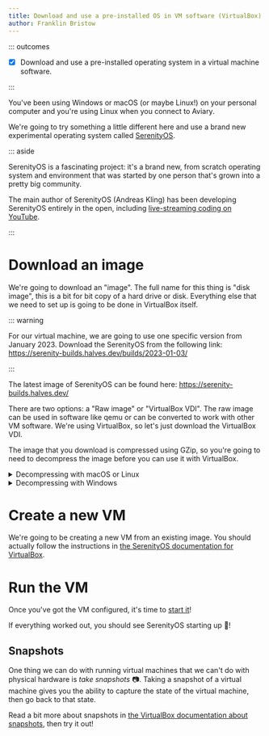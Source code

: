 ```yaml
---
title: Download and use a pre-installed OS in VM software (VirtualBox)
author: Franklin Bristow
---
```


::: outcomes

* [X] Download and use a pre-installed operating system in a virtual machine
  software.

:::

You've been using Windows or macOS (or maybe Linux!) on your personal computer
and you're using Linux when you connect to Aviary.

We're going to try something a little different here and use a brand new
experimental operating system called [SerenityOS].

::: aside

SerenityOS is a fascinating project: it's a brand new, from scratch operating
system and environment that was started by one person that's grown into a pretty
big community.

The main author of SerenityOS (Andreas Kling) has been developing SerenityOS
entirely in the open, including [live-streaming coding on YouTube].

[live-streaming coding on YouTube]: https://www.youtube.com/c/AndreasKling

:::

[SerenityOS]: https://serenityos.org

Download an image
=================

We're going to download an "image". The full name for this thing is "disk
image", this is a bit for bit copy of a hard drive or disk. Everything else that
we need to set up is going to be done in VirtualBox itself.

::: warning

For our virtual machine, we are going to use one specific version from January 2023.
Download the SerenityOS from the following link:
<https://serenity-builds.halves.dev/builds/2023-01-03/>

:::

The latest image of SerenityOS can be found here:
<https://serenity-builds.halves.dev/>

There are two options: a "Raw image" or "VirtualBox VDI". The raw image can be
used in software like qemu or can be converted to work with other VM software.
We're using VirtualBox, so let's just download the VirtualBox VDI.

The image that you download is compressed using GZip, so you're going to need to
decompress the image before you can use it with VirtualBox.

<details><summary>Decompressing with macOS or Linux</summary>

Open your terminal and change directory to where the image was downloaded
(probably your Downloads) folder.

Once you're there, you can decompress it with `gunzip`:

```bash
gunzip *.gz
```

</details>

<details><summary>Decompressing with Windows</summary>

Windows doesn't support decompressing GZipped files by default, so you're going
to need to install a new decompression tool that does.

We recommend you install [7-zip]; it's free and open source, supports a really
wide variety of compression formats, and is fast.

Once you've installed 7-zip, you should be able to just double-click on the file
you downloaded and decompress it.

[7-zip]: https://7-zip.org/

</details>

Create a new VM
===============

We're going to be creating a new VM from an existing image. You should actually
follow the instructions in [the SerenityOS documentation for VirtualBox].

[the SerenityOS documentation for VirtualBox]:
https://github.com/SerenityOS/serenity/blob/master/Documentation/VirtualBox.md#creating-the-virtual-machine

Run the VM
==========

Once you've got the VM configured, it's time to [start it]!

If everything worked out, you should see SerenityOS starting up :tada:!

[start it]: https://www.virtualbox.org/manual/ch01.html#intro-running

Snapshots
---------

One thing we can do with running virtual machines that we can't do with physical
hardware is *take snapshots* :camera:. Taking a snapshot of a virtual machine
gives you the ability to capture the state of the virtual machine, then go back
to that state.

Read a bit more about snapshots in [the VirtualBox documentation about
snapshots], then try it out!

[the VirtualBox documentation about snapshots]:
https://www.virtualbox.org/manual/ch01.html#snapshots
